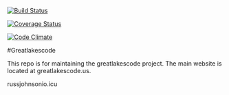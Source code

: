 [![Build Status](https://secure.travis-ci.org/greatlakescode/greatlakescode.png?branch=master)](https://travis-ci.org/greatlakescode/greatlakescode) 

[![Coverage Status](https://coveralls.io/repos/github/greatlakescode/greatlakescode/badge.svg?branch=master)](https://coveralls.io/github/greatlakescode/greatlakescode?branch=master) 

[![Code Climate](https://codeclimate.com/github/greatlakescode/greatlakescode/badges/gpa.svg)](https://codeclimate.com/github/greatlakescode/greatlakescode)

#Greatlakescode

This repo is for maintaining the greatlakescode project.
The main website is located at greatlakescode.us.


russjohnsonio.icu
